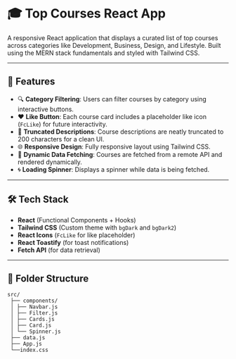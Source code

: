 # 🎓 Top Courses React App

A responsive React application that displays a curated list of top courses across categories like Development, Business, Design, and Lifestyle. Built using the MERN stack fundamentals and styled with Tailwind CSS.

---

## 🚀 Features

- 🔍 **Category Filtering**: Users can filter courses by category using interactive buttons.
- ❤️ **Like Button**: Each course card includes a placeholder like icon (`FcLike`) for future interactivity.
- 📄 **Truncated Descriptions**: Course descriptions are neatly truncated to 200 characters for a clean UI.
- 🌐 **Responsive Design**: Fully responsive layout using Tailwind CSS.
- 🔄 **Dynamic Data Fetching**: Courses are fetched from a remote API and rendered dynamically.
- 🌀 **Loading Spinner**: Displays a spinner while data is being fetched.

---

## 🛠️ Tech Stack

- **React** (Functional Components + Hooks)
- **Tailwind CSS** (Custom theme with `bgDark` and `bgDark2`)
- **React Icons** (`FcLike` for like placeholder)
- **React Toastify** (for toast notifications)
- **Fetch API** (for data retrieval)

---

## 📁 Folder Structure
```
src/
 ├── components/ 
 │ ├── Navbar.js 
 │ ├── Filter.js 
 │ ├── Cards.js 
 │ ├── Card.js 
 │ └── Spinner.js 
 ├── data.js 
 ├── App.js 
 └──index.css
```
